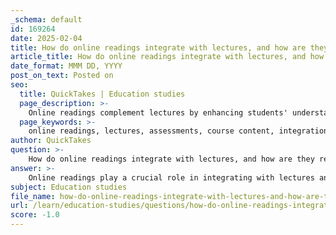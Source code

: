```yaml
---
_schema: default
id: 169264
date: 2025-02-04
title: How do online readings integrate with lectures, and how are they relevant to assessments?
article_title: How do online readings integrate with lectures, and how are they relevant to assessments?
date_format: MMM DD, YYYY
post_on_text: Posted on
seo:
  title: QuickTakes | Education studies
  page_description: >-
    Online readings complement lectures by enhancing students' understanding of course content and are essential for preparing for assessments.
  page_keywords: >-
    online readings, lectures, assessments, course content, integration, comprehension, theoretical frameworks, quizzes, study materials, critical thinking, comprehensive understanding, knowledge base
author: QuickTakes
question: >-
    How do online readings integrate with lectures, and how are they relevant to assessments?
answer: >-
    Online readings play a crucial role in integrating with lectures and are highly relevant to assessments in a course setting. These readings are designed to complement the material presented during lectures, providing students with additional context, examples, and theoretical frameworks that enhance their understanding of the subject matter.\n\n1. **Integration with Lectures**: Online readings are often selected to align closely with the topics discussed in class. This ensures that students can deepen their comprehension of lecture content by engaging with the readings. For instance, if a lecture covers a specific theory or concept, the corresponding online reading may provide case studies or further explanations that illustrate that theory in practice. This synergy between lectures and readings helps students to build a more robust knowledge base.\n\n2. **Relevance to Assessments**: The assessments, such as quizzes or tests, are designed to evaluate students' understanding of both the lecture material and the online readings. As indicated in the gathered information, the test will include content from class lectures, online readings, and other course materials. This means that students are expected to review both lectures and readings to prepare adequately for assessments. The instructor has also assured that questions will not include obscure topics not covered in lectures, reinforcing the importance of the readings as they directly relate to what will be assessed.\n\n3. **Encouragement of Comprehensive Study**: Students are encouraged to review online readings alongside their lecture notes to ensure a comprehensive understanding of the course material. This approach not only prepares them for assessments but also fosters critical thinking and the ability to synthesize information from multiple sources.\n\nIn summary, online readings are integral to the learning process, providing essential support to lecture content and serving as a foundation for assessments. Students are advised to engage with both resources to achieve a well-rounded understanding of the course material, which is crucial for success in their evaluations.
subject: Education studies
file_name: how-do-online-readings-integrate-with-lectures-and-how-are-they-relevant-to-assessments.md
url: /learn/education-studies/questions/how-do-online-readings-integrate-with-lectures-and-how-are-they-relevant-to-assessments
score: -1.0
---
```


&nbsp;
